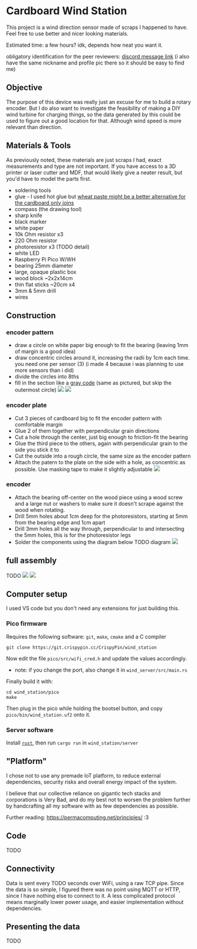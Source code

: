 # Cardboard Wind Station
This project is a wind direction sensor made of scraps I happened to have. Feel free to use better and nicer looking materials.

Estimated time: a few hours? idk, depends how neat you want it.

obligatory identification for the peer reviewers: [discord message link](https://discord.com/channels/720703210884563065/835516699263762483/1369758839167123586) (i also have the same nickname and profile pic there so it should be easy to find me)

## Objective
The purpose of this device was really just an excuse for me to build a rotary encoder. But I do also want to investigate the feasibility of making a DIY wind turbine for charging things, so the data generated by this could be used to figure out a good location for that. Although wind speed is more relevant than direction.

## Materials & Tools
As previously noted, these materials are just scraps I had, exact measurements and type are not important. If you have access to a 3D printer or laser cutter and MDF, that would likely give a neater result, but you'd have to model the parts first.

- soldering tools
- glue - I used hot glue but [wheat paste might be a better alternative for the cardboard only joins](https://www.youtube.com/watch?v=45JhacvmXV8)
- compass (the drawing tool)
- sharp knife
- black marker
- white paper
- 10k Ohm resistor x3
- 220 Ohm resistor
- photoresistor x3 (TODO detail)
- white LED
- Raspberry Pi Pico W/WH
- bearing 25mm diameter
- large, opaque plastic box
- wood block ~2x2x14cm
- thin flat sticks ~20cm x4
- 3mm & 5mm drill
- wires

## Construction
### encoder pattern
- draw a circle on white paper big enough to fit the bearing (leaving 1mm of margin is a good idea)
- draw concentric circles around it, increasing the radii by 1cm each time. you need one per sensor (3) (i made 4 because i was planning to use more sensors than i did)
- divide the circles into 8ths
- fill in the section like a [gray code](https://en.wikipedia.org/wiki/Gray_code#Position_encoders) (same as pictured, but skip the outermost circle)
![](img/encoder_pattern_grid.jpg)
![](img/encoder_pattern_filled.jpg)
### encoder plate
- Cut 3 pieces of cardboard big to fit the encoder pattern with comfortable margin
- Glue 2 of them together with perpendicular grain directions
- Cut a hole through the center, just big enough to friction-fit the bearing
- Glue the third piece to the others, again with perpendicular grain to the side you stick it to
- Cut the outside into a rough circle, the same size as the encoder pattern
- Attach the patern to the plate on the side with a hole, as concentric as possible. Use masking tape to make it slightly adjustable
![](img/encoder_plate_blank.jpg)
### encoder
- Attach the bearing off-center on the wood piece using a wood screw and a large nut or washers to make sure it doesn't scrape against the wood when rotating.
- Drill 5mm holes about 1cm deep for the photoresistors, starting at 5mm from the bearing edge and 1cm apart
- Drill 3mm holes all the way through, perpendicular to and intersecting the 5mm holes, this is for the photoresistor legs
- Solder the components using the diagram below
TODO diagram
![](img/encoder.jpg)
## full assembly
TODO
![](img/support_pieces.jpg)
![](img/vertical_axle.jpg)

## Computer setup
I used VS code but you don't need any extensions for just building this.

### Pico firmware
Requires the following software: `git`, `make`, `cmake` and a C compiler
```
git clone https://git.crispypin.cc/CrispyPin/wind_station
```
Now edit the file `pico/src/wifi_cred.h` and update the values accordingly.
- note: if you change the port, also change it in `wind_server/src/main.rs`

Finally build it with:
```
cd wind_station/pico
make
```
Then plug in the pico while holding the bootsel button, and copy `pico/bin/wind_station.uf2` onto it.

### Server software
Install [`rust`](https://rustup.rs/), then run `cargo run` in `wind_station/server`

## "Platform"
I chose not to use any premade IoT platform, to reduce external dependencies, security risks and overall energy impact of the system.

I believe that our collective reliance on gigantic tech stacks and corporations is Very Bad, and do my best not to worsen the problem further by handcrafting all my software with as few dependencies as possible.

Further reading: https://permacomputing.net/principles/ :3

## Code
TODO

## Connectivity
Data is sent every TODO seconds over WiFi, using a raw TCP pipe. Since the data is so simple, I figured there was no point using MQTT or HTTP, since I have nothing else to connect to it. A less complicated protocol means marginally lower power usage, and easier implementation without dependencies.

## Presenting the data
TODO
